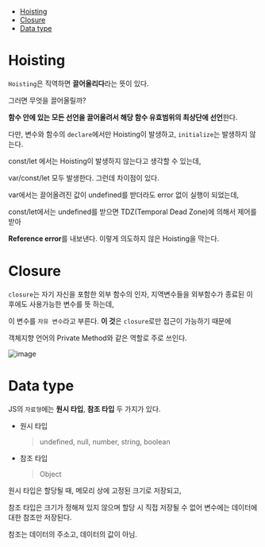 - [Hoisting](#hoisting)
- [Closure](#closure)
- [Data type](#data-type)

# Hoisting

`Hoisting`은 직역하면 **끌어올리다**라는 뜻이 있다.

그러면 무엇을 끌어올릴까?

**함수 안에 있는 모든 선언을 끌어올려서 해당 함수 유효범위의 최상단에 선언**한다.

다만, 변수와 함수의 `declare`에서만 Hoisting이 발생하고, `initialize`는 발생하지 않는다.

const/let 에서는 Hoisting이 발생하지 않는다고 생각할 수 있는데,

var/const/let 모두 발생한다. 그런데 차이점이 있다.

var에서는 끌어올려진 값이 undefined를 받더라도 error 없이 실행이 되었는데,

const/let에서는 undefined를 받으면 TDZ(Temporal Dead Zone)에 의해서 제어를 받아

**Reference error**를 내보낸다. 이렇게 의도하지 않은 Hoisting을 막는다.

# Closure

`closure`는 자기 자신을 포함한 외부 함수의 인자, 지역변수들을 외부함수가 종료된 이후에도 사용가능한 변수를 뜻 하는데,

이 변수를 `자유 변수`라고 부른다. **이 것**은 `closure`로만 접근이 가능하기 때문에

객체지향 언어의 Private Method와 같은 역할로 주로 쓰인다.

![image](https://user-images.githubusercontent.com/46839654/89493194-94642200-d7ee-11ea-8235-2e023d689ebe.png)

# Data type

JS의 `자료형`에는 **원시 타입**, **참조 타입** 두 가지가 있다.

- 원시 타입

  > undefined, null, number, string, boolean

- 참조 타입
  > Object

원시 타입은 할당될 때, 메모리 상에 고정된 크기로 저장되고,

참조 타입은 크기가 정해져 있지 않으며 할당 시 직접 저장될 수 없어 변수에는 데이터에 대한 참조만 저장된다.

참조는 데이터의 주소고, 데이터의 값이 아님.
